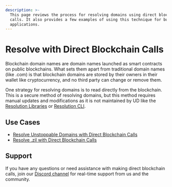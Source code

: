 ```yaml
---
description: >-
  This page reviews the process for resolving domains using direct blockchain
  calls. It also provides a few examples of using this technique for building
  applications.
---
```


# Resolve with Direct Blockchain Calls

Blockchain domain names are domain names launched as smart contracts on public blockchains. What sets them apart from traditional domain names (like .com) is that blockchain domains are stored by their owners in their wallet like cryptocurrency, and no third party can change or remove them.

One strategy for resolving domains is to read directly from the blockchain. This is a secure method of resolving domains, but this method requires manual updates and modifications as it is not maintained by UD like the [Resolution Libraries](../resolution-libraries/) or [Resolution CLI](../resolution-cli.md).

## **Use Cases**

* [Resolve Unstoppable Domains with Direct Blockchain Calls](resolve-unstoppable-domain-names.md#abe0)
* [Resolve .zil with Direct Blockchain Calls](resolve-.zil-without-libraries.md)

## Support

If you have any questions or need assistance with making direct blockchain calls, join our [Discord channel](https://discord.gg/b6ZVxSZ9Hn) for real-time support from us and the community.
